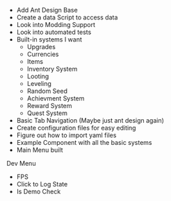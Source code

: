 -   Add Ant Design Base
-   Create a data Script to access data
-   Look into Modding Support
-   Look into automated tests
-   Built-in systems I want
    -   Upgrades
    -   Currencies
    -   Items
    -   Inventory System
    -   Looting
    -   Leveling
    -   Random Seed
    -   Achievment System
    -   Reward System
    -   Quest System
-   Basic Tab Navigation (Maybe just ant design again)
-   Create configuration files for easy editing
-   Figure out how to import yaml files
-   Example Component with all the basic systems
-   Main Menu built

Dev Menu

-   FPS
-   Click to Log State
-   Is Demo Check
